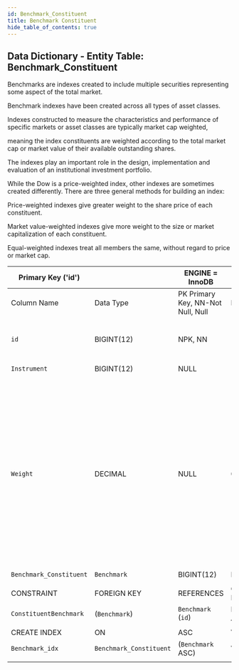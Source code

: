 ```yaml
---
id: Benchmark_Constituent
title: Benchmark Constituent
hide_table_of_contents: true
---
```


## Data Dictionary - Entity Table: Benchmark_Constituent

Benchmarks are indexes created to include multiple securities representing some aspect of the total market. 

Benchmark indexes have been created across all types of asset classes. 

Indexes constructed to measure the characteristics and performance of specific markets or asset classes are typically market cap weighted,

 meaning the index constituents are weighted according to the total market cap or market value of their available outstanding shares.
 
 The indexes play an important role in the design, implementation and evaluation of an institutional investment portfolio.
 
 While the Dow is a price-weighted index, other indexes are sometimes created differently. There are three general methods for building an index:

Price-weighted indexes give greater weight to the share price of each constituent.

Market value-weighted indexes give more weight to the size or market capitalization of each constituent.

Equal-weighted indexes treat all members the same, without regard to price or market cap.


| Primary Key ('id')||ENGINE = InnoDB|||
|---|---|---|---|---|
| Column Name| Data Type|PK Primary Key, NN-Not Null, Null|Example|Comment|
|| 
|`id`| BIGINT(12)| NPK, NN|1|PrimaryKey-ID, Not Null (auto creates)|
|`Instrument`| BIGINT(12)| NULL|1|enter Instrument|
|`Weight`| DECIMAL |NULL|0.05|Price weighted index as a decimal. Share of the instrument in respective benchmark. With instrument return and weight, benchmark return could be calculated, then further compared with client portfolio return|
|`Benchmark_Constituent`|`Benchmark`| BIGINT(12)| NULL|1|enter Benchmark|
||
|CONSTRAINT|FOREIGN KEY|REFERENCES |ON DELETE|ON UPDATE|
|`ConstituentBenchmark`|(`Benchmark`)|`Benchmark` (`id`)|NO ACTION| NO ACTION|
||
|CREATE INDEX|ON|ASC|VISABLE||
|`Benchmark_idx`|`Benchmark_Constituent`|(`Benchmark` ASC)| VISIBLE;||
||

